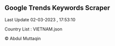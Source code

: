 

## Google Trends Keywords Scraper 
 
Last Update 02-03-2023 , 17:53:10

Country List :
VIETNAM.json



© Abdul Muttaqin 
